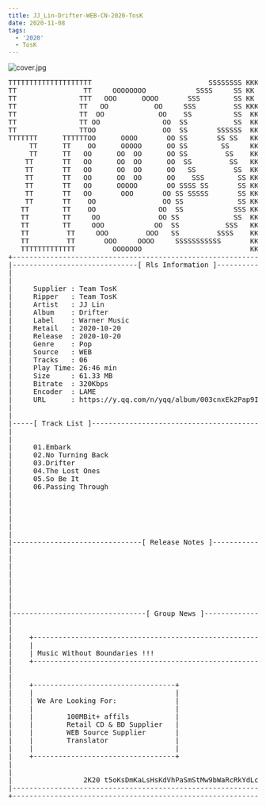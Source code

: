 ```yaml
---
title: JJ_Lin-Drifter-WEB-CN-2020-TosK
date: 2020-11-08
tags: 
  - '2020'
  - TosK
---
```


![cover.jpg]()

<retrotxt v-slot>
<pre class="has-text-plain text-1x font-ibm_vga_8x16">TTTTTTTTTTTTTTTTTTTT                            SSSSSSSS KKKKKKKK  KKKKKKKKKKKKKK
TT                TT     OOOOOOOO            SSSS     SS KK   KKK  KKKK        KK
TT               TTT   OOO      OOOO       SSS        SS KK    KKK  KKK        KK
TT               TT   OO           OO     SSS         SS KKK      KKKK        KK
TT               TT  OO             OO    SS          SS  KK       KK        KK
TT               TT OO               OO  SS           SS  KK                KK
TT               TTOO                OO  SS       SSSSSS  KK                KK
TTTTTTT      TTTTTTOO      OOOO       OO SS       SS SS   KK               KK
     TT      TT    OO      OOOOO      OO SS        SS     KK              KK
     TT      TT   OO      OO  OO      OO SS         SS    KK              KK
    TT       TT   OO      OO  OO      OO  SS         SS   KK               KK
    TT       TT   OO      OO  OO      OO   SS         SS  KK                KK
    TT       TT   OO      OO  OO      OO    SSS        SS KK                 KK
    TT       TT   OO      OOOOO       OO SSSS SS       SS KK                  KK
    TT       TT   OO       OOO       OO SS SSSSS       SS KK                   KK
    TT       TT    OO                OO SS             SS KK       KK           KK
   TT        TT    OO               OO  SS            SSS KK      KKKK         KK
   TT        TT     OO              OO SS             SS  KK      KK KK       KK
   TT        TT     OOO            OO  SS           SSS   KK      KK  KK    KKK
   TT         TT     OOO         OOO   SS         SSSS    KK       KK  KK  KKK
   TT         TT       OOO     OOOO     SSSSSSSSSSS       KK KKKKKKKK  KK KKK
   TTTTTTTTTTTTT         OOOOOOO                          KKKK          KKKK
+------------------------------------------------------------------------------+
|------------------------------[ Rls Information ]-----------------------------|
|                                                                              |
|                                                                              |
|     Supplier : Team TosK                                                     |
|     Ripper   : Team TosK                                                     |
|     Artist   : JJ Lin                                                        |
|     Album    : Drifter                                                       |
|     Label    : Warner Music                                                  |
|     Retail   : 2020-10-20                                                    |
|     Release  : 2020-10-20                                                    |
|     Genre    : Pop                                                           |
|     Source   : WEB                                                           |
|     Tracks   : 06                                                            |
|     Play Time: 26:46 min                                                     |
|     Size     : 61.33 MB                                                      |
|     Bitrate  : 320Kbps                                                       |
|     Encoder  : LAME                                                          |
|     URL      : https://y.qq.com/n/yqq/album/003cnxEk2Pap9I.html              |
|                                                                              |
|                                                                              |
|-----[ Track List ]-----------------------------------------------------------|
|                                                                              |
|                                                                              |
|     01.Embark                                              [03:55]           |
|     02.No Turning Back                                     [04:38]           |
|     03.Drifter                                             [04:44]           |
|     04.The Lost Ones                                       [04:39]           |
|     05.So Be It                                            [04:35]           |
|     06.Passing Through                                     [04:15]           |
|                                                            -------           |
|                                                             26:46 min        |
|                                                             61.33 MB         |
|                                                                              |
|                                                                              |
|                                                                              |
|-------------------------------[ Release Notes ]------------------------------|
|                                                                              |
|                                                                              |
|                                                                              |
|                                                                              |
|                                                                              |
|                                                                              |
|                                                                              |
|                                                                              |
|--------------------------------[ Group News ]--------------------------------|
|                                                                              |
|                                                                              |
|    +--------------------------------------------------------------------+    |
|    |                                                                    |    |
|    | Music Without Boundaries !!!                                       |    |
|    +--------------------------------------------------------------------+    |
|                                                                              |
|                                                                              |
|    +----------------------------------+                                      |
|    |                                  |                                      |
|    | We Are Looking For:              |                                      |
|    |                                  |                                      |
|    |        100MBit+ affils           |                                      |
|    |        Retail CD &amp; BD Supplier   |                                      |
|    |        WEB Source Supplier       |                                      |
|    |        Translator                |                                      |
|    |                                  |                                      |
|    +----------------------------------+                                      |
|                                                                              |
|                                                                              |
|                 2K20 t5oKsDmKaLsHsKdVhPaSmStMw9bWaRcRkYdLcC                  |
|------------------------------------------------------------------------------|
+------------------------------------------------------------------------------+
<span class="dos-cursor">_</span></pre>
</retrotxt>

<a-player 
    :options="{
        audio: [
          {
            name: '最嚮往的地方',
            artist: '林俊傑',
            url: 'https://goindex.65style.workers.dev/1:/JJ_Lin-Drifter-WEB-CN-2020-TosK/01-jj_lin-embark.mp3',
            cover: '',
            theme: '#ebd0c2'
          },
        ]
    }"
/>

<download url="https://www75.zippyshare.com/v/PCaJJc1J/file.html"/>

